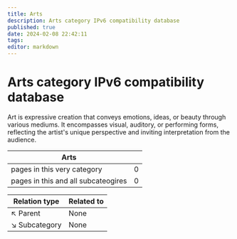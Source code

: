 ```yaml
---
title: Arts
description: Arts category IPv6 compatibility database
published: true
date: 2024-02-08 22:42:11 
tags:
editor: markdown
---
```


# Arts category IPv6 compatibility database


Art is expressive creation that conveys emotions, ideas, or beauty through various mediums. It encompasses visual, auditory, or performing forms, reflecting the artist's unique perspective and inviting interpretation from the audience.


| Arts   |   |
| - | - |
| pages in this very category | 0 |
| pages in this and all subcateogires | 0 |

| Relation type | Related to |
| - | - |
| :arrow_upper_left: Parent | None |
| :arrow_lower_right: Subcategory | None |